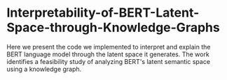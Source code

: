# Interpretability-of-BERT-Latent-Space-through-Knowledge-Graphs
Here we present the code we implemented to interpret and explain the BERT language model through the latent space it generates. The work identifies a feasibility study of analyzing BERT's latent semantic space using a knowledge graph.
